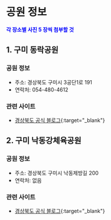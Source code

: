 # 공원 정보  



<span style="color: blue">**각 장소별 사진 5 장씩 첨부할 것** </span>  





## 1. 구미 동락공원  



### 공원 정보  



- 주소: 경상북도 구미시 3공단1로 191
- 연락처: 054-480-4612  



### 관련 사이트  



- [경상북도 공식 블로그](https://blog.naver.com/pride_gb/222514128304){:target="_blank"}  



## 2. 구미 낙동강체육공원  



### 공원 정보  



- 주소: 경상북도 구미시 낙동제방길 200  
- 연락처: 없음  



### 관련 사이트  



- [경상북도 공식 블로그](https://blog.naver.com/pride_gb/222563226405){:target="_blank"}  



